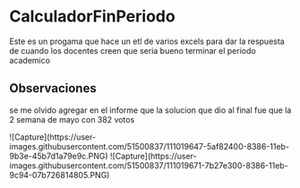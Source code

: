 # CalculadorFinPeriodo
<p> Este es un progama que hace un etl de varios excels para dar la respuesta de cuando los docentes creen que seria bueno terminar el periodo academico</p>
<h2> Observaciones </h2>
<p> se me olvido agregar en el informe que la solucion que dio al final fue que la 2 semana de mayo con 382 votos </p>
![Capture](https://user-images.githubusercontent.com/51500837/111019647-5af82400-8386-11eb-9b3e-45b7d1a79e9c.PNG)
![Capture](https://user-images.githubusercontent.com/51500837/111019671-7b27e300-8386-11eb-9c94-07b726814805.PNG)
